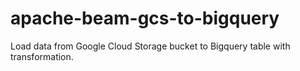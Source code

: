 # apache-beam-gcs-to-bigquery
Load data from Google Cloud Storage bucket to Bigquery table with transformation.
